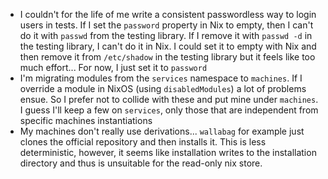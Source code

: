 * I couldn't for the life of me write a consistent passwordless way to login users in tests. If I set the `password` property in Nix to empty, then I can't do it with `passwd` from the testing library. If I remove it with `passwd -d` in the testing library, I can't do it in Nix. I could set it to empty with Nix and then remove it from `/etc/shadow` in the testing library but it feels like too much effort... For now, I just set it to `password`
* I'm migrating modules from the `services` namespace to `machines`. If I override a module in NixOS (using `disabledModules`) a lot of problems ensue. So I prefer not to collide with these and put mine under `machines`. I guess I'll keep a few on `services`, only those that are independent from specific machines instantiations
* My machines don't really use derivations... `wallabag` for example just clones the official repository and then installs it. This is less deterministic, however, it seems like installation writes to the installation directory and thus is unsuitable for the read-only nix store.
